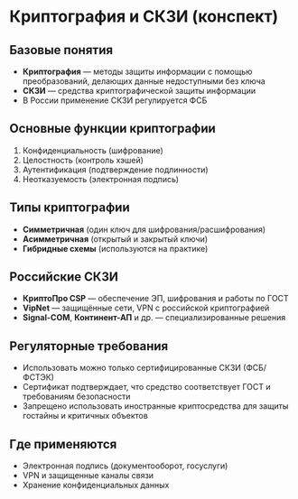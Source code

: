 # Криптография и СКЗИ (конспект)

## Базовые понятия
- **Криптография** — методы защиты информации с помощью преобразований, делающих данные недоступными без ключа
- **СКЗИ** — средства криптографической защиты информации
- В России применение СКЗИ регулируется ФСБ

## Основные функции криптографии
1. Конфиденциальность (шифрование)
2. Целостность (контроль хэшей)
3. Аутентификация (подтверждение подлинности)
4. Неотказуемость (электронная подпись)

## Типы криптографии
- **Симметричная** (один ключ для шифрования/расшифрования)  
- **Асимметричная** (открытый и закрытый ключи)
- **Гибридные схемы** (используются на практике)

## Российские СКЗИ
- **КриптоПро CSP** — обеспечение ЭП, шифрования и работы по ГОСТ
- **VipNet** — защищённые сети, VPN с российской криптографией
- **Signal-COM**, **Континент-АП** и др. — специализированные решения

## Регуляторные требования
- Использовать можно только сертифицированные СКЗИ (ФСБ/ФСТЭК)
- Сертификат подтверждает, что средство соответствует ГОСТ и требованиям безопасности
- Запрещено использовать иностранные криптосредства для защиты гостайны и критичных объектов

## Где применяются
- Электронная подпись (документооборот, госуслуги)
- VPN и защищенные каналы связи
- Хранение конфиденциальных данных
